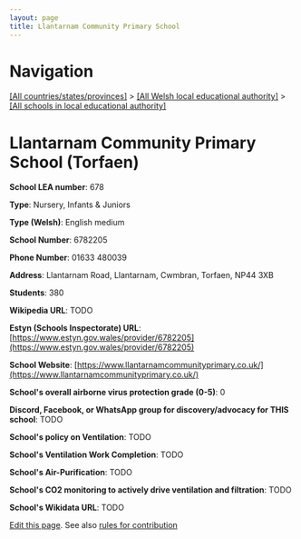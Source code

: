 ```yaml
---
layout: page
title: Llantarnam Community Primary School
---
```

# Navigation

[[All countries/states/provinces]](../../..) > [[All Welsh local educational authority]](../..) > [[All schools in local educational authority]](..)

# Llantarnam Community Primary School (Torfaen)

**School LEA number**: 678

**Type**: Nursery, Infants & Juniors

**Type (Welsh)**: English medium

**School Number**: 6782205

**Phone Number**: 01633 480039

**Address**: Llantarnam Road, Llantarnam, Cwmbran, Torfaen, NP44 3XB

**Students**: 380

**Wikipedia URL**: TODO

**Estyn (Schools Inspectorate) URL**: [https://www.estyn.gov.wales/provider/6782205](https://www.estyn.gov.wales/provider/6782205)

**School Website**: [https://www.llantarnamcommunityprimary.co.uk/](https://www.llantarnamcommunityprimary.co.uk/)

**School's overall airborne virus protection grade (0-5)**: 0

**Discord, Facebook, or WhatsApp group for discovery/advocacy for THIS school**: TODO

**School's policy on Ventilation**: TODO

**School's Ventilation Work Completion**: TODO

**School's Air-Purification**: TODO

**School's CO2 monitoring to actively drive ventilation and filtration**: TODO

**School's Wikidata URL**: TODO




[Edit this page](https://github.com/VentilationProject/Wales/edit/prif/./Torfaen/Llantarnam_Community_Primary_School.md). See also [rules for contribution](../../../contribution-rules/)